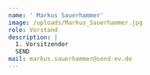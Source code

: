 ```yaml
---
name: ' Markus Sauerhammer'
image: /uploads/Markus_Sauerhammer.jpg
role: Vorstand
description: |
  1. Vorsitzender
  SEND
mail: markus.sauerhammer@send-ev.de
---
```


